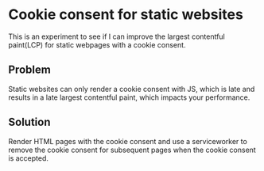 # Cookie consent for static websites

This is an experiment to see if I can improve the largest contentful paint(LCP) for static webpages with a cookie consent.

## Problem

Static websites can only render a cookie consent with JS, which is late and results in a late largest contentful paint, which impacts your performance. 

## Solution

Render HTML pages with the cookie consent and use a serviceworker to remove the cookie consent for subsequent pages when the cookie consent is accepted.
